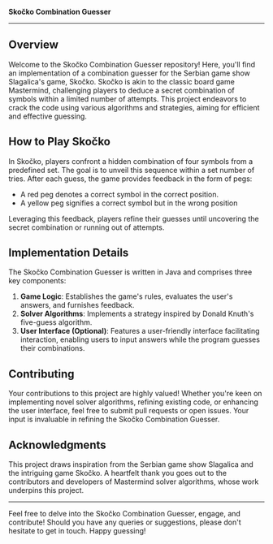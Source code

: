 **Skočko Combination Guesser**

---

## Overview
Welcome to the Skočko Combination Guesser repository! Here, you'll find an implementation of a combination guesser for the Serbian game show Slagalica's game, Skočko. Skočko is akin to the classic board game Mastermind, challenging players to deduce a secret combination of symbols within a limited number of attempts. This project endeavors to crack the code using various algorithms and strategies, aiming for efficient and effective guessing.

## How to Play Skočko
In Skočko, players confront a hidden combination of four symbols from a predefined set. The goal is to unveil this sequence within a set number of tries. After each guess, the game provides feedback in the form of pegs:
- A red peg denotes a correct symbol in the correct position.
- A yellow peg signifies a correct symbol but in the wrong position

Leveraging this feedback, players refine their guesses until uncovering the secret combination or running out of attempts.

## Implementation Details
The Skočko Combination Guesser is written in Java and comprises three key components:

1. **Game Logic**: Establishes the game's rules, evaluates the user's answers, and furnishes feedback.
2. **Solver Algorithms**: Implements a strategy inspired by Donald Knuth's five-guess algorithm.
3. **User Interface (Optional)**: Features a user-friendly interface facilitating interaction, enabling users to input answers while the program guesses their combinations.

## Contributing
Your contributions to this project are highly valued! Whether you're keen on implementing novel solver algorithms, refining existing code, or enhancing the user interface, feel free to submit pull requests or open issues. Your input is invaluable in refining the Skočko Combination Guesser.

## Acknowledgments
This project draws inspiration from the Serbian game show Slagalica and the intriguing game Skočko. A heartfelt thank you goes out to the contributors and developers of Mastermind solver algorithms, whose work underpins this project.

---

Feel free to delve into the Skočko Combination Guesser, engage, and contribute! Should you have any queries or suggestions, please don't hesitate to get in touch. Happy guessing!
